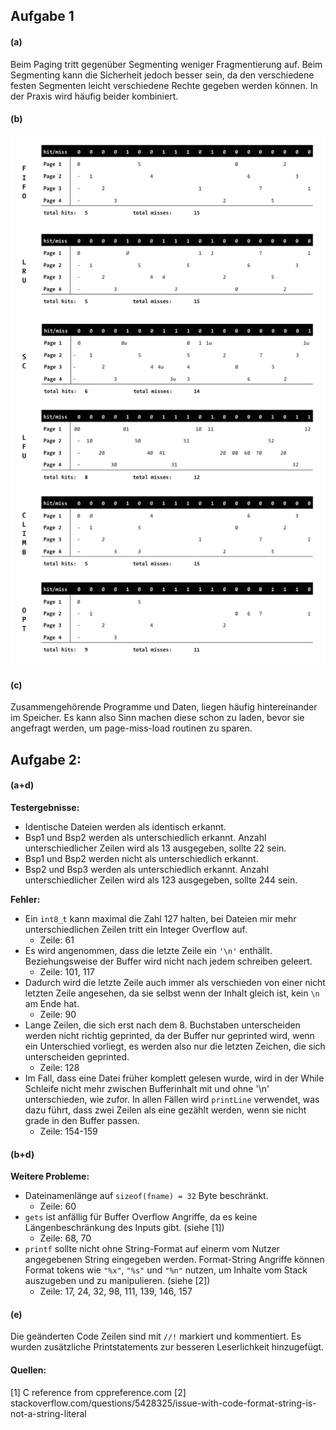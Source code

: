 ## Aufgabe 1

#### (a)
Beim Paging tritt gegenüber Segmenting weniger Fragmentierung auf. Beim Segmenting kann die Sicherheit jedoch besser sein, da den verschiedene festen Segmenten leicht verschiedene Rechte gegeben werden können. In der Praxis wird häufig beider kombiniert.

#### (b)
![](https://raw.githubusercontent.com/MrLoh/TI3-Uebungen/master/U08/a1.png)

#### (c)
Zusammengehörende Programme und Daten, liegen häufig hintereinander im Speicher. Es kann also Sinn machen diese schon zu laden, bevor sie angefragt werden, um page-miss-load routinen zu sparen.


## Aufgabe 2:

#### (a+d)
**Testergebnisse:**

* Identische Dateien werden als identisch erkannt.
* Bsp1 und Bsp2 werden als unterschiedlich erkannt. Anzahl unterschiedlicher Zeilen wird als 13 ausgegeben, sollte 22 sein.
* Bsp1 und Bsp2 werden nicht als unterschiedlich erkannt.
* Bsp2 und Bsp3 werden als unterschiedlich erkannt. Anzahl unterschiedlicher Zeilen wird als 123 ausgegeben, sollte 244 sein.

**Fehler:**

* Ein `int8_t` kann maximal die Zahl 127 halten, bei Dateien mir mehr unterschiedlichen Zeilen tritt ein Integer Overflow auf.
    - Zeile: 61
* Es wird angenommen, dass die letzte Zeile ein `'\n'` enthällt. Beziehungsweise der Buffer wird nicht nach jedem schreiben geleert.
    - Zeile: 101, 117
* Dadurch wird die letzte Zeile auch immer als verschieden von einer nicht letzten Zeile angesehen, da sie selbst wenn der Inhalt gleich ist, kein `\n` am Ende hat.
    - Zeile: 90
* Lange Zeilen, die sich erst nach dem 8. Buchstaben unterscheiden werden nicht richtig geprinted, da der Buffer nur geprinted wird, wenn ein Unterschied vorliegt, es werden also nur die letzten Zeichen, die sich unterscheiden geprinted.
    - Zeile: 128
* Im Fall, dass eine Datei früher komplett gelesen wurde, wird in der While Schleife nicht mehr zwischen Bufferinhalt mit und ohne '\n' unterschieden, wie zufor. In allen Fällen wird `printLine` verwendet, was dazu führt, dass zwei Zeilen als eine gezählt werden, wenn sie nicht grade in den Buffer passen.
    - Zeile: 154-159

#### (b+d)
**Weitere Probleme:**

* Dateinamenlänge auf `sizeof(fname) = 32` Byte beschränkt.
    - Zeile: 60
* `gets` ist anfällig für Buffer Overflow Angriffe, da es keine Längenbeschränkung des Inputs gibt. (siehe [1])
    - Zeile: 68, 70
* `printf` sollte nicht ohne String-Format auf einerm vom Nutzer angegebenen String eingegeben werden. Format-String Angriffe können Format tokens wie `"%x"`, `"%s"` und `"%n"` nutzen, um Inhalte vom Stack auszugeben und zu manipulieren. (siehe [2])
    - Zeile: 17, 24, 32, 98, 111, 139, 146, 157

#### (e)
Die geänderten Code Zeilen sind mit `//!` markiert und kommentiert. Es wurden zusätzliche Printstatements zur besseren Leserlichkeit hinzugefügt.

#### Quellen:
[1] C reference from cppreference.com
[2] stackoverflow.com/questions/5428325/issue-with-code-format-string-is-not-a-string-literal